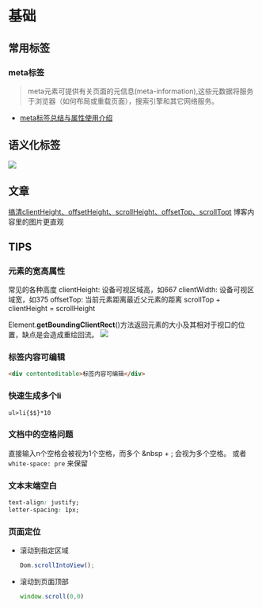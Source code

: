 # 基础

## 常用标签
### meta标签

> meta元素可提供有关页面的元信息(meta-information),这些元数据将服务于浏览器（如何布局或重载页面），搜索引擎和其它网络服务。

- [meta标签总结与属性使用介绍](https://segmentfault.com/a/1190000004279791)

## 语义化标签

![](https://s1.ax1x.com/2022/09/20/xCHSIg.png)

## 文章
[搞清clientHeight、offsetHeight、scrollHeight、offsetTop、scrollTopt](https://blog.csdn.net/qq_35430000/article/details/80277587) 博客内容里的图片更直观

## TIPS
### 元素的宽高属性
  常见的各种高度
  clientHeight: 设备可视区域高，如667
  clientWidth: 设备可视区域宽，如375
  offsetTop:  当前元素距离最近父元素的距离
  scrollTop + clientHeight = scrollHeight

  Element.**getBoundingClientRect**()方法返回元素的大小及其相对于视口的位置，缺点是会造成重绘回流。
  ![](https://s1.ax1x.com/2022/09/20/xPMqEt.png)

### 标签内容可编辑
  ```html
  <div contenteditable>标签内容可编辑</div>
  ```
### 快速生成多个li
  ```html
  ul>li{$$}*10
  ```
### 文档中的空格问题
  直接输入n个空格会被视为1个空格，而多个 &nbsp + ; 会视为多个空格。
  或者`white-space: pre` 来保留
  
### 文本末端空白
  ```css
  text-align: justify;
  letter-spacing: 1px;
  ```
### 页面定位
- 滚动到指定区域
  ```js
  Dom.scrollIntoView(); 
  ```
- 滚动到页面顶部
  ```js
  window.scroll(0,0)
  ```
